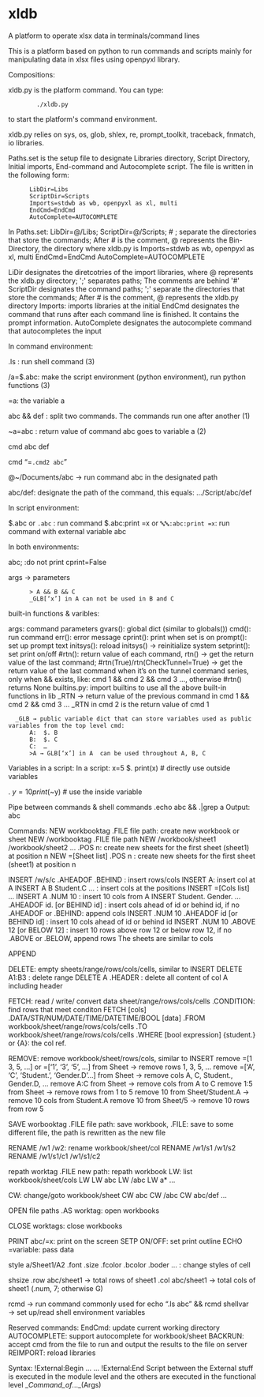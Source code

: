 # xldb
A platform to operate xlsx data in terminals/command lines

This is a platform based on python to run commands and scripts mainly for manipulating data in xlsx files using openpyxl library.

Compositions:

  xldb.py is the platform command. You can type:

            ./xldb.py

  to start the platform's command environment.

  xldb.py relies on sys, os, glob, shlex, re, prompt_toolkit, traceback, fnmatch, io libraries.
  
  Paths.set is the setup file to designate Libraries directory, Script Directory, Initial imports, End-command and Autocomplete script. The file is written in the following form:

          LibDir=Libs
          ScriptDir=Scripts
          Imports=stdwb as wb, openpyxl as xl, multi
          EndCmd=EndCmd
          AutoComplete=AUTOCOMPLETE

In Paths.set:
  LibDir=@/Libs;
  ScriptDir=@/Scripts; # ; separate the directories that store the commands; After # is the comment, @ represents the Bin-Directory, the directory where xldb.py is
  Imports=stdwb as wb, openpyxl as xl, multi
  EndCmd=EndCmd
  AutoComplete=AUTOCOMPLETE

  LiDir designates the diretcotries of the import libraries, where @ represents the xldb.py directory; ';' separates paths; The comments are behind '#' 
  ScriptDir designates the command paths; ';' separate the directories that store the commands; After # is the comment, @ represents the xldb.py directory
  Imports: imports libraries at the initial
  EndCmd designates the command that runs after each command line is finished. It contains the prompt information.
  AutoComplete designates the autocomplete command that autocompletes the input



In command environment:

.ls : run shell command (3)

/a=$.abc: make the script environment (python environment), run python functions  (3)

=a: the variable a

abc && def : split two commands. The commands run one after another (1)

~a=abc : return value of command abc goes to variable a (2)

cmd abc def

cmd “=`.cmd2 abc`”

@~/Documents/abc -> run command abc in the designated path

abc/def: designate the path of the command, this equals: .../Script/abc/def


In script environment:

$.abc or `.abc` : run command
$.abc:print =x or `🔤🔤:abc:print =x`: run command with external variable abc

In both environments:

abc; :do not print cprint=False

args → parameters



          > A && B && C
          _GLB[‘x’] in A can not be used in B and C


built-in functions & varibles:

args: command parameters
gvars(): global dict (similar to globals())
cmd(): run command
err(): error message
cprint(): print when set is on
prompt(): set up prompt text
initsys(): reload initsys() → reinitialize system
setprint(): set print on/off
#rtn(): return value of each command, rtn() → get the return value of the last command; 
#rtn(True)/rtn(CheckTunnel=True) → get the return value of the last command when it’s on the tunnel command series, only when && exists,  like: cmd 1 && cmd 2 && cmd 3 …, otherwise #rtn() returns None
builtins.py: import builtins to use all the above built-in functions in lib
_RTN → return value of the previous command in cmd 1 && cmd 2 && cmd 3 …
                _RTN in cmd 2 is the return value of cmd 1
     
      _GLB → public variable dict that can store variables used as public variables from the top level cmd:
          A:  $. B
          B:  $. C
          C:  …
          >A → GLB[‘x’] in A  can be used throughout A, B, C

Variables in a script:
In a script:
x=5
$. print(x) # directly use outside variables

$. ~y=10
print($~y) # use the inside variable

Pipe between commands & shell commands
.echo abc && .|grep a
Output: abc


Commands:
NEW  workbooktag .FILE file path: create new workbook or sheet
NEW /workbooktag .FILE file path
NEW /workbook/sheet1 /workbook/sheet2 … .POS n: create new sheets for the first sheet (sheet1) at position n
NEW =[Sheet list] .POS n : create new sheets for the first sheet (sheet1) at position n

INSERT /w/s/c .AHEADOF .BEHIND : insert rows/cols
INSERT A: insert col at A
INSERT A B Student.C … : insert cols at the positions
INSERT =[Cols list] ...
INSERT A .NUM 10 : insert 10 cols from A
INSERT Student. Gender. … .AHEADOF id. [or BEHIND id] : insert cols ahead of id or behind id, if no .AHEADOF or .BEHIND: append cols
INSERT .NUM 10 .AHEADOF id [or BEHIND id] : insert 10 cols ahead of id or behind id
INSERT .NUM 10 .ABOVE 12 [or BELOW 12] : insert 10 rows above row 12 or below row 12, if no .ABOVE or .BELOW, append rows
The sheets are similar to cols

APPEND

DELETE: empty sheets/range/rows/cols/cells, similar to INSERT
DELETE A1:B3 : delete range
DELETE A .HEADER : delete all content of col A including header

FETCH: read / write/ convert data  sheet/range/rows/cols/cells .CONDITION: find rows that meet conditon
     FETCH  [cols] .DATA/STR/NUM/DATE/TIME/DATETIME/BOOL [data]      .FROM   workbook/sheet/range/rows/cols/cells  .TO  workbook/sheet/range/rows/cols/cells .WHERE [bool expression] {student.} or {A}: the col ref. 
                   
REMOVE: remove workbook/sheet/rows/cols, similar to INSERT
     remove =[1 3, 5, …] or =[‘1’, ‘3’, ‘5’, …] from Sheet → remove rows 1, 3, 5, …
     remove =[‘A’,  ‘C’, ‘Student.’, ‘Gender.D’…] from Sheet  → remove cols A, C, Student., Gender.D, …
     remove A:C from Sheet → remove cols from A to C
     remove 1:5 from Sheet → remove rows from 1 to 5
     remove 10 from Sheet/Student.A → remove 10 cols from Student.A
     remove 10 from Sheet/5 → remove 10 rows from row 5


SAVE worbooktag .FILE file path: save workbook, .FILE: save to some different file, the path is rewritten as the new file

RENAME /w1 /w2: rename workbook/sheet/col
RENAME /w1/s1 /w1/s2
RENAME /w1/s1/c1 /w1/s1/c2

repath worktag .FILE new path: repath workbook
LW: list workbook/sheet/cols
LW
LW abc
LW /abc
LW a*
…


CW: change/goto workbook/sheet
CW abc
CW /abc
CW abc/def
…


OPEN file paths .AS worktag: open workbooks

CLOSE worktags: close workbooks

PRINT abc/=x: print on the screen
SETP ON/OFF: set print outline
ECHO =variable: pass data

style a/Sheet1/A2 .font .size .fcolor .bcolor .boder … : change styles of cell

shsize .row abc/sheet1 → total rows of sheet1
       .col abc/sheet1 → total cols of sheet1 (.num, 7; otherwise G)

rcmd → run command commonly used for echo “.ls abc” && rcmd
shellvar → set up/read shell environment variables

Reserved commands:
EndCmd: update current working directory
AUTOCOMPLETE: support autocomplete for workbook/sheet
BACKRUN: accept cmd from the file to run and output the results to the file on server
REIMPORT: reload libraries


Syntax:
       !External:Begin
       …
       …
       !External:End
       Script between the External stuff is executed in the module level and the others are executed in the functional level __Command_of_..._(Args)       


